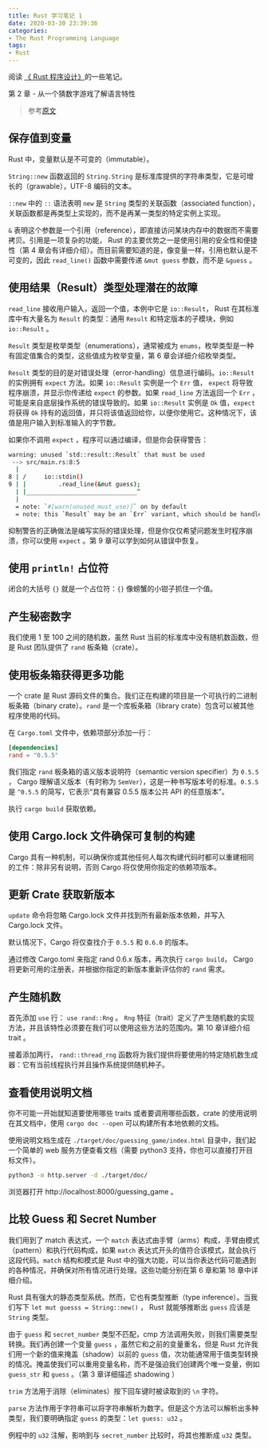 ```yaml
---
title: Rust 学习笔记 1
date: 2020-03-30 23:39:36
categories: 
- The Rust Programming Language
tags:
- Rust
---
```


阅读 [《 Rust 程序设计》](https://doc.rust-lang.org/book)的一些笔记。

第 2 章 - 从一个猜数字游戏了解语言特性

<!--more-->

> 参考[原文](https://doc.rust-lang.org/book/ch02-00-guessing-game-tutorial.html)

## 保存值到变量

Rust 中，变量默认是不可变的（immutable）。

`String::new` 函数返回的 `String.String` 是标准库提供的字符串类型，它是可增长的（grawable），UTF-8 编码的文本。

`::new` 中的 `::` 语法表明 `new` 是 `String` 类型的关联函数（associated function），关联函数都是再类型上实现的，而不是再某一类型的特定实例上实现。

`&` 表明这个参数是一个引用（reference），即直接访问某块内存中的数据而不需要拷贝。引用是一项复杂的功能， Rust 的主要优势之一是使用引用的安全性和便捷性（第 4 章会有详细介绍）。而目前需要知道的是，像变量一样，引用也默认是不可变的，因此 `read_line()` 函数中需要传递 `&mut guess` 参数，而不是 `&guess` 。

## 使用结果（Result）类型处理潜在的故障

`read_line` 接收用户输入，返回一个值，本例中它是 `io::Result`， Rust 在其标准库中有大量名为 `Result` 的类型：通用 `Result` 和特定版本的子模块，例如 `io::Result` 。

`Result` 类型是枚举类型（enumerations），通常被成为 `enums`，枚举类型是一种有固定值集合的类型，这些值成为枚举变量，第 6 章会详细介绍枚举类型。

`Result` 类型的目的是对错误处理（error-handling）信息进行编码。`io::Result` 的实例拥有 `expect` 方法。如果 `io::Result` 实例是一个 `Err` 值， `expect` 将导致程序崩溃，并显示你传递给 `expect` 的参数。如果 `read_line` 方法返回一个 `Err` ，可能是来自底层操作系统的错误导致的。如果 `io::Result` 实例是 `Ok` 值，`expect` 将获得 `Ok` 持有的返回值，并只将该值返回给你，以便你使用它。这种情况下，该值是用户输入到标准输入的字节数。

如果你不调用 `expect` ，程序可以通过编译，但是你会获得警告：

```sh
warning: unused `std::result::Result` that must be used
 --> src/main.rs:8:5
  |
8 | /     io::stdin()
9 | |         .read_line(&mut guess);
  | |_______________________________^
  |
  = note: `#[warn(unused_must_use)]` on by default
  = note: this `Result` may be an `Err` variant, which should be handled
```

抑制警告的正确做法是编写实际的错误处理，但是你仅仅希望问题发生时程序崩溃，你可以使用 `expect` 。第 9 章可以学到如何从错误中恢复。

## 使用 `println!` 占位符

闭合的大括号 `{}` 就是一个占位符：`{}` 像螃蟹的小钳子抓住一个值。

## 产生秘密数字

我们使用 1 至 100 之间的随机数，虽然 Rust 当前的标准库中没有随机数函数，但是 Rust 团队提供了 `rand` 板条箱（crate）。

## 使用板条箱获得更多功能

一个 crate 是 Rust 源码文件的集合。我们正在构建的项目是一个可执行的二进制板条箱（binary crate）。`rand` 是一个库板条箱（library crate）包含可以被其他程序使用的代码。

在 `Cargo.toml` 文件中，依赖项部分添加一行：

```toml
[dependencies]
rand = "0.5.5"
```

我们指定 `rand` 板条箱的语义版本说明符（semantic version specifier）为 `0.5.5` ， Cargo 理解语义版本（有时称为 `SemVer`），这是一种书写版本号的标准。`0.5.5` 是 `^0.5.5` 的简写，它表示“具有兼容 0.5.5 版本公共 API 的任意版本”。

执行 `cargo build` 获取依赖。

## 使用 Cargo.lock 文件确保可复制的构建

Cargo 具有一种机制，可以确保你或其他任何人每次构建代码时都可以重建相同的工件：除非另有说明，否则 Cargo 将仅使用你指定的依赖项版本。

## 更新 Crate 获取新版本

`update` 命令将忽略 Cargo.lock 文件并找到所有最新版本依赖，并写入 Cargo.lock 文件。

默认情况下，Cargo 将仅查找介于 `0.5.5` 和 `0.6.0` 的版本。

通过修改 Cargo.toml 来指定 rand 0.6.x 版本，再次执行 `cargo build`， Cargo 将更新可用的注册表，并根据你指定的新版本重新评估你的 `rand` 需求。

## 产生随机数

首先添加 `use` 行： `use rand::Rng` 。 `Rng` 特征（trait）定义了产生随机数的实现方法，并且该特性必须要在我们可以使用这些方法的范围内。第 10 章详细介绍 trait 。

接着添加两行， `rand::thread_rng` 函数将为我们提供将要使用的特定随机数生成器：它有当前线程执行并且操作系统提供随机种子。

## 查看使用说明文档

你不可能一开始就知道要使用哪些 traits 或者要调用哪些函数，crate 的使用说明在其文档中，使用 `cargo doc --open` 可以构建所有本地依赖的文档。

使用说明文档生成在 `./target/doc/guessing_game/index.html` 目录中，我们起一个简单的 web 服务方便查看文档（需要 python3 支持，你也可以直接打开目标文件）。

```sh
python3 -m http.server -d ./target/doc/
```

浏览器打开 http://localhost:8000/guessing_game 。

## 比较 Guess 和 Secret Number

我们用到了 match 表达式，一个 `match` 表达式由手臂（arms）构成，手臂由模式（pattern）和执行代码构成，如果 `match` 表达式开头的值符合该模式，就会执行这段代码。`match` 结构和模式是 Rust 中的强大功能，可以当你表达代码可能遇到的各种情况，并确保对所有情况进行处理。这些功能分别在第 6 章和第 18 章中详细介绍。

Rust 具有强大的静态类型系统。然而，它也有类型推断（type inference）。当我们写下 `let mut guesss = String::new()` ， Rust 就能够推断出 `guess` 应该是 `String` 类型。

由于 `guess` 和 `secret_number` 类型不匹配，cmp 方法调用失败，则我们需要类型转换。我们再创建一个变量 `guess` ，虽然它和之前的变量重名，但是 Rust 允许我们用一个新的值来掩盖（shadow）以前的 `guess` 值，次功能通常用于值类型转换的情况。掩盖使我们可以重用变量名称，而不是强迫我们创建两个唯一变量，例如 `guess_str` 和 `guess` 。（第 3 章详细描述 shadowing ）

`trim` 方法用于消除（eliminates）按下回车键时被读取到的 `\n` 字符。

`parse` 方法作用于字符串可以将字符串解析为数字。但是这个方法可以解析出多种类型，我们要明确指定 `guess` 的类型：`let guess: u32` 。

例程中的 `u32` 注解，影响到与 `secret_number` 比较时，将其也推断成 `u32` 类型。
